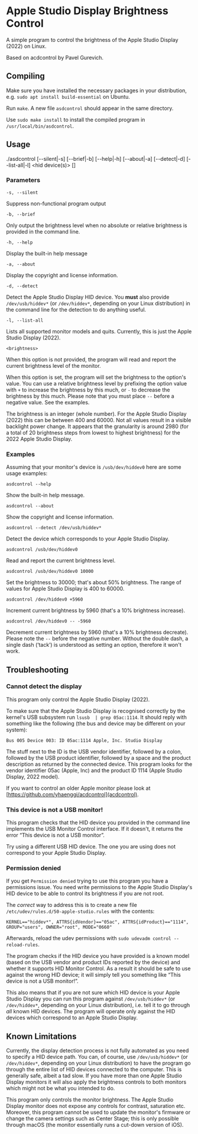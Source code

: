 # Apple Studio Display Brightness Control

A simple program to control the brightness of the Apple Studio Display (2022) on Linux.

Based on acdcontrol by Pavel Gurevich.

## Compiling

Make sure you have installed the necessary packages in your distribution, e.g. `sudo apt install build-essential` on Ubuntu.

Run `make`. A new file `asdcontrol` should appear in the same directory.

Use `sudo make install` to install the compiled program in `/usr/local/bin/asdcontrol`.

## Usage

  ./asdcontrol [--silent|-s] [--brief|-b] [--help|-h] [--about|-a] [--detect|-d] [--list-all|-l] <hid device(s)> [<brightness>]

### Parameters

`-s, --silent`

Suppress non-functional program output

`-b, --brief`

Only output the brightness level when no absolute or relative brightness is provided in the command line.

`-h, --help`

Display the built-in help message

`-a, --about`

Display the copyright and license information.

`-d, --detect`

Detect the Apple Studio Display HID device. You **must** also provide `/dev/usb/hiddev*` (or `/dev/hiddev*`, depending on your Linux distribution) in the command line for the detection to do anything useful.

`-l, --list-all`

Lists all supported monitor models and quits. Currently, this is just the Apple Studio Display (2022).

`<brightness>`

When this option is not provided, the program will read and report the current brightness level of the monitor.

When this option is set, the program will set the brightness to the option's value. You can use a relative brightness level by prefixing the option value with `+` to increase the brightness by this much, or `-` to decrease the brightness by this much. Please note that you must place `--` before a negative value. See the examples.

The brightness is an integer (whole number). For the Apple Studio Display (2022) this can be between 400 and 60000. Not all values result in a visible backlight power change. It appears that the granularity is around 2980 (for a total of 20 brightness steps from lowest to highest brightness) for the 2022 Apple Studio Display.

### Examples

Assuming that your monitor's device is `/usb/dev/hiddev0` here are some usage examples:

`asdcontrol --help`

Show the built-in help message.

`asdcontrol --about`

Show the copyright and license information.

`asdcontrol --detect /dev/usb/hiddev*`

Detect the device which corresponds to your Apple Studio Display.

`asdcontrol /usb/dev/hiddev0`

Read and report the current brightness level.

`asdcontrol /usb/dev/hiddev0 10000`

Set the brightness to 30000; that's about 50% brightness. The range of values for Apple Studio Display is 400 to 60000.

`asdcontrol /dev/hiddev0 +5960`

Increment current brightness by 5960 (that's a 10% brightness increase).

`asdcontrol /dev/hiddev0 -- -5960`

Decrement current brightness by 5960 (that's a 10% brightness decreate). Please note the `--` before the negative number. Without the double dash, a single dash (‘tack’) is understood as setting an option, therefore it won't work.

## Troubleshooting

### Cannot detect the display

This program only control the Apple Studio Display (2022).

To make sure that the Apple Studio Display is recognised correctly by the kernel's USB subsystem run `lsusb  | grep 05ac:1114`. It should reply with something like the following (the bus and device may be different on your system):

```
Bus 005 Device 003: ID 05ac:1114 Apple, Inc. Studio Display
```

The stuff next to the ID is the USB vendor identifier, followed by a colon, followed by the USB product identifier, followed by a space and the product description as returned by the connected device. This program looks for the vendor identifier 05ac (Apple, Inc) and the product ID 1114 (Apple Studio Display, 2022 model).

If you want to control an older Apple monitor please look at [https://github.com/yhaenggi/acdcontrol](acdcontrol).

### This device is not a USB monitor!

This program checks that the HID device you provided in the command line implements the USB Monitor Control interface. If it doesn't, it returns the error “This device is not a USB monitor”.

Try using a different USB HID device. The one you are using does not correspond to your Apple Studio Display.

### Permission denied

If you get `Permission denied` trying to use this program you have a permissions issue. You need write permissions to the Apple Studio Display's HID device to be able to control its brightness if you are not root.

The _correct_ way to address this is to create a new file `/etc/udev/rules.d/50-apple-studio.rules` with the contents:

```
KERNEL=="hiddev*", ATTRS{idVendor}=="05ac", ATTRS{idProduct}=="1114", GROUP="users", OWNER="root", MODE="0660"
```

Afterwards, reload the udev permissions with `sudo udevadm control --reload-rules`.

The program checks if the HID device you have provided is a known model (based on the USB vendor and product IDs reported by the device) and whether it supports HID Monitor Control. As a result it should be safe to use against the wrong HID device; it will simply tell you something like “This device is not a USB monitor!”.

This also means that if you are not sure which HID device is your Apple Studio Display you can run this program against `/dev/usb/hiddev*` (or `/dev/hiddev*`, depending on your Linux distribution), i.e. tell it to go through _all_ known HID devices. The program will operate only against the HID devices which correspond to an Apple Studio Display.

## Known Limitations

Currently, the display detection process is not fully automated as you need to specify a HID device path. You can, of course, use `/dev/usb/hiddev*` (or `/dev/hiddev*`, depending on your Linux distribution) to have the program go through the entire list of HID devices connected to the computer. This is generally safe, albeit a tad slow. If you have more than one Apple Studio Display monitors it will also apply the brightness controls to both monitors which might not be what you intended to do.

This program only controls the monitor brightness. The Apple Studio Display monitor does not expose any controls for contrast, saturation etc. Moreover, this program cannot be used to update the monitor's firmware or change the camera settings such as Center Stage; this is only possible through macOS (the monitor essentially runs a cut-down version of iOS).
